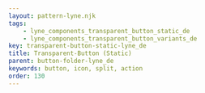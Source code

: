 ```yaml
---
layout: pattern-lyne.njk
tags: 
    - lyne_components_transparent_button_static_de
    - lyne_components_transparent_button_variants_de
key: transparent-button-static-lyne_de
title: Transparent-Button (Static)
parent: button-folder-lyne_de
keywords: button, icon, split, action
order: 130
---
```

